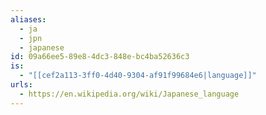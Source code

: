 ```yaml
---
aliases:
  - ja
  - jpn
  - japanese
id: 09a66ee5-89e8-4dc3-848e-bc4ba52636c3
is:
  - "[[cef2a113-3ff0-4d40-9304-af91f99684e6|language]]"
urls:
  - https://en.wikipedia.org/wiki/Japanese_language
---
```

